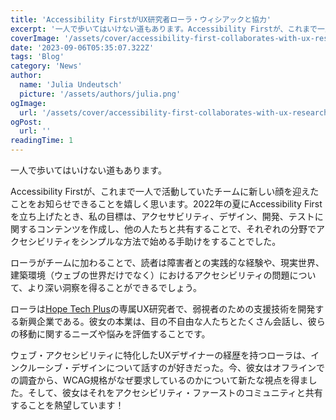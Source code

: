 ```yaml
---
title: 'Accessibility FirstがUX研究者ローラ・ウィシアックと協力'
excerpt: '一人で歩いてはいけない道もあります。Accessibility Firstが、これまで一人で活動していたチームに新しい顔を迎えたことをお知らせできることを嬉しく思います。2022年の夏にAccessibility Firstを立ち上げたとき、私の目標は、アクセサビリティ、デザイン、。。。'
coverImage: '/assets/cover/accessibility-first-collaborates-with-ux-researcher-laura-wissiak/cover.png'
date: '2023-09-06T05:35:07.322Z'
tags: 'Blog'
category: 'News'
author:
  name: 'Julia Undeutsch'
  picture: '/assets/authors/julia.png'
ogImage:
  url: '/assets/cover/accessibility-first-collaborates-with-ux-researcher-laura-wissiak/cover.png'
ogPost:
  url: ''
readingTime: 1
---
```


一人で歩いてはいけない道もあります。

Accessibility Firstが、これまで一人で活動していたチームに新しい顔を迎えたことをお知らせできることを嬉しく思います。2022年の夏にAccessibility Firstを立ち上げたとき、私の目標は、アクセサビリティ、デザイン、開発、テストに関するコンテンツを作成し、他の人たちと共有することで、それぞれの分野でアクセシビリティをシンプルな方法で始める手助けをすることでした。

ローラがチームに加わることで、読者は障害者との実践的な経験や、現実世界、建築環境（ウェブの世界だけでなく）におけるアクセシビリティの問題について、より深い洞察を得ることができるでしょう。

ローラは[Hope Tech Plus](https://www.hopetech.vision/)の専属UX研究者で、弱視者のための支援技術を開発する新興企業である。彼女の本業は、目の不自由な人たちとたくさん会話し、彼らの移動に関するニーズや悩みを評価することです。

ウェブ・アクセシビリティに特化したUXデザイナーの経歴を持つローラは、インクルーシブ・デザインについて話すのが好きだった。今、彼女はオフラインでの調査から、WCAG規格がなぜ要求しているのかについて新たな視点を得ました。そして、彼女はそれをアクセシビリティ・ファーストのコミュニティと共有することを熱望しています！
